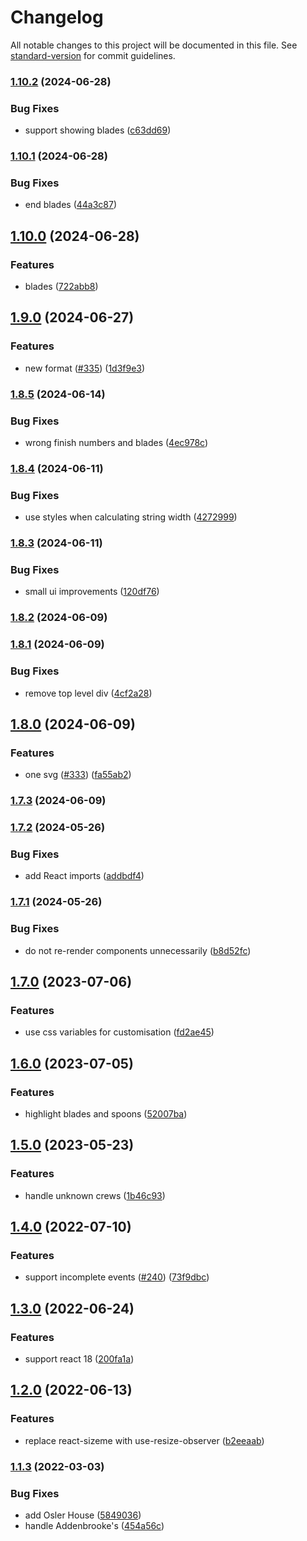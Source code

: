 # Changelog

All notable changes to this project will be documented in this file. See [standard-version](https://github.com/conventional-changelog/standard-version) for commit guidelines.

### [1.10.2](https://github.com/johnwalley/react-bumps-chart/compare/v1.10.1...v1.10.2) (2024-06-28)


### Bug Fixes

* support showing blades ([c63dd69](https://github.com/johnwalley/react-bumps-chart/commit/c63dd695825e257daed52dc416a5cbb4a75b127b))

### [1.10.1](https://github.com/johnwalley/react-bumps-chart/compare/v1.10.0...v1.10.1) (2024-06-28)


### Bug Fixes

* end blades ([44a3c87](https://github.com/johnwalley/react-bumps-chart/commit/44a3c87c43feff48f3e1560cf270df205939c2f1))

## [1.10.0](https://github.com/johnwalley/react-bumps-chart/compare/v1.9.0...v1.10.0) (2024-06-28)


### Features

* blades ([722abb8](https://github.com/johnwalley/react-bumps-chart/commit/722abb81a38509b3e11386a914e2558b89ad9a19))

## [1.9.0](https://github.com/johnwalley/react-bumps-chart/compare/v1.8.5...v1.9.0) (2024-06-27)


### Features

* new format ([#335](https://github.com/johnwalley/react-bumps-chart/issues/335)) ([1d3f9e3](https://github.com/johnwalley/react-bumps-chart/commit/1d3f9e3eaf9143e59606ee6290d7fbd20f720a5b))

### [1.8.5](https://github.com/johnwalley/react-bumps-chart/compare/v1.8.4...v1.8.5) (2024-06-14)


### Bug Fixes

* wrong finish numbers and blades ([4ec978c](https://github.com/johnwalley/react-bumps-chart/commit/4ec978cf361410c628505f6af45663d48cbdf39e))

### [1.8.4](https://github.com/johnwalley/react-bumps-chart/compare/v1.8.3...v1.8.4) (2024-06-11)


### Bug Fixes

* use styles when calculating string width ([4272999](https://github.com/johnwalley/react-bumps-chart/commit/427299935c4f99331fe39b801790f960cc5c72e1))

### [1.8.3](https://github.com/johnwalley/react-bumps-chart/compare/v1.8.2...v1.8.3) (2024-06-11)


### Bug Fixes

* small ui improvements ([120df76](https://github.com/johnwalley/react-bumps-chart/commit/120df76d7d08c5d1d2227bd7cd4525a3bda46bf4))

### [1.8.2](https://github.com/johnwalley/react-bumps-chart/compare/v1.8.1...v1.8.2) (2024-06-09)

### [1.8.1](https://github.com/johnwalley/react-bumps-chart/compare/v1.8.0...v1.8.1) (2024-06-09)


### Bug Fixes

* remove top level div ([4cf2a28](https://github.com/johnwalley/react-bumps-chart/commit/4cf2a28c23ee395d2455e8262fd3546cc6c8d607))

## [1.8.0](https://github.com/johnwalley/react-bumps-chart/compare/v1.7.2...v1.8.0) (2024-06-09)


### Features

* one svg ([#333](https://github.com/johnwalley/react-bumps-chart/issues/333)) ([fa55ab2](https://github.com/johnwalley/react-bumps-chart/commit/fa55ab21c55337e33d363a6535ed3b866a2d04d3))

### [1.7.3](https://github.com/johnwalley/react-bumps-chart/compare/v1.7.2...v1.7.3) (2024-06-09)

### [1.7.2](https://github.com/johnwalley/react-bumps-chart/compare/v1.7.1...v1.7.2) (2024-05-26)


### Bug Fixes

* add React imports ([addbdf4](https://github.com/johnwalley/react-bumps-chart/commit/addbdf4cd86b248023027cb791e26bd6ebec5e2a))

### [1.7.1](https://github.com/johnwalley/react-bumps-chart/compare/v1.7.0...v1.7.1) (2024-05-26)


### Bug Fixes

* do not re-render components unnecessarily ([b8d52fc](https://github.com/johnwalley/react-bumps-chart/commit/b8d52fc4f7e6e3e82060391541938d8f8fe588f1))

## [1.7.0](https://github.com/johnwalley/react-bumps-chart/compare/v1.6.0...v1.7.0) (2023-07-06)


### Features

* use css variables for customisation ([fd2ae45](https://github.com/johnwalley/react-bumps-chart/commit/fd2ae450f9d141ff1089409497d3248f9257f4f8))

## [1.6.0](https://github.com/johnwalley/react-bumps-chart/compare/v1.5.0...v1.6.0) (2023-07-05)


### Features

* highlight blades and spoons ([52007ba](https://github.com/johnwalley/react-bumps-chart/commit/52007ba80a1626f00533824aa1eb1a7118892d64))

## [1.5.0](https://github.com/johnwalley/react-bumps-chart/compare/v1.4.0...v1.5.0) (2023-05-23)


### Features

* handle unknown crews ([1b46c93](https://github.com/johnwalley/react-bumps-chart/commit/1b46c9326a4ed96fce7f5eb6e3212bb2a08f2085))

## [1.4.0](https://github.com/johnwalley/react-bumps-chart/compare/v1.3.0...v1.4.0) (2022-07-10)


### Features

* support incomplete events ([#240](https://github.com/johnwalley/react-bumps-chart/issues/240)) ([73f9dbc](https://github.com/johnwalley/react-bumps-chart/commit/73f9dbc4e4ae5dee4af3d93177f509c0cbc7f1f2))

## [1.3.0](https://github.com/johnwalley/react-bumps-chart/compare/v1.2.0...v1.3.0) (2022-06-24)


### Features

* support react 18 ([200fa1a](https://github.com/johnwalley/react-bumps-chart/commit/200fa1a0e91e45ba88638406c4085b66e0cc8736))

## [1.2.0](https://github.com/johnwalley/react-bumps-chart/compare/v1.1.3...v1.2.0) (2022-06-13)


### Features

* replace react-sizeme with use-resize-observer ([b2eeaab](https://github.com/johnwalley/react-bumps-chart/commit/b2eeaab92cf501c33de83fbc29165d5cd48bea22))

### [1.1.3](https://github.com/johnwalley/react-bumps-chart/compare/v1.1.1...v1.1.3) (2022-03-03)


### Bug Fixes

* add Osler House ([5849036](https://github.com/johnwalley/react-bumps-chart/commit/58490365c46595fb44c67de47ff3038576ac693d))
* handle Addenbrooke's ([454a56c](https://github.com/johnwalley/react-bumps-chart/commit/454a56c50592bf28cecca7a6e92abeb893ad1422))

